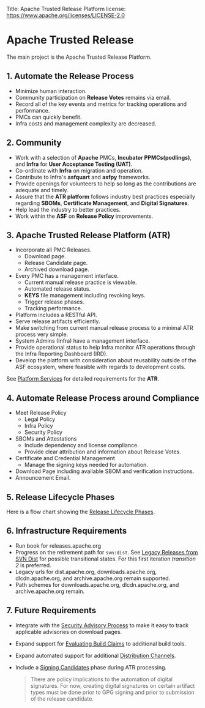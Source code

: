 Title: Apache Trusted Release Platform
license: https://www.apache.org/licenses/LICENSE-2.0

# Apache Trusted Release

The main project is the Apache Trusted Release Platform.

## 1. Automate the Release Process

   - Minimize human interaction.
   - Community participation on **Release Votes** remains via email.
   - Record all of the key events and metrics for tracking operations and performance.
   - PMCs can quickly benefit.
   - Infra costs and management complexity are decreased.

## 2. Community

   - Work with a selection of **Apache** PMCs, **Incubator PPMCs(podlings)**, and **Infra** for **User Acceptance Testing (UAT)**.
   - Co-ordinate with **Infra** on migration and operation.
   - Contribute to Infra's **asfquart** and **asfpy** frameworks.
   - Provide openings for volunteers to help so long as the contributions are adequate and timely.
   - Assure that the **ATR platform** follows industry best practices especially regarding **SBOMs**,
     **Certificate Management**, and **Digital Signatures**.
   - Help lead the industry to better practices.
   - Work within the **ASF** on **Release Policy** improvements. 

## 3. Apache Trusted Release Platform (ATR)

   - Incorporate all PMC Releases.
     - Download page.
     - Release Candidate page.
     - Archived download page.
   - Every PMC has a management interface.
     - Current manual release practice is viewable.
     - Automated release status.
     - **KEYS** file management including revoking keys.
     - Trigger release phases.
     - Tracking performance.
   - Platform includes a RESTful API.
   - Serve release artifacts efficiently.
   - Make switching from current manual release process to a minimal ATR process very simple.
   - System Admins (Infra) have a management interface.
   - Provide operational status to help Infra monitor ATR operations through the Infra Reporting Dashboard (IRD).
   - Develop the platform with consideration about reusability outside of the ASF ecosystem, where feasible with regards to development costs.

   See [Platform Services](https://github.com/apache/tooling-docs/blob/main/apache-trusted-release/platform.md) for detailed requirements for the **ATR**.

## 4. Automate Release Process around Compliance

   - Meet Release Policy
     - Legal Policy
     - Infra Policy
     - Security Policy
   - SBOMs and Attestations
     - Include dependency and license compliance.
     - Provide clear attribution and information about Release Votes.
   - Certificate and Credential Management
     - Manage the signing keys needed for automation.
   - Download Page including available SBOM and verification instructions.
   - Announcement Email.

## 5. Release Lifecycle Phases

   Here is a flow chart showing the [Release Lifecycle Phases](https://github.com/apache/tooling-docs/blob/main/apache-trusted-release/lifecycle.md).

## 6. Infrastructure Requirements

   - Run book for releases.apache.org
   - Progress on the retirement path for `svn:dist`. See [Legacy Releases from SVN Dist](https://github.com/apache/tooling-docs/blob/main/apache-trusted-release/svn-dist.md)
     for possible transitional states. For this first iteration _transition 2_ is preferred.
   - Legacy urls for dist.apache.org, downloads.apache.org, dlcdn.apache.org, and archive.apache.org remain supported.
   - Path schemes for downloads.apache.org, dlcdn.apache.org, and archive.apache.org remain.

## 7. Future Requirements

   - Integrate with the [Security Advisory Process](https://github.com/apache/tooling-docs/blob/main/apache-trusted-release/advisory-process.md) to make it easy to track applicable advisories on download pages.
   - Expand support for [Evaluating Build Claims](https://github.com/apache/tooling-docs/blob/main/apache-trusted-release/evaluate.md) to additional build tools.
   - Expand automated support for additional [Distribution Channels](https://github.com/apache/tooling-docs/blob/main/apache-trusted-release/distributions.md).
   - Include a [Signing Candidates](https://github.com/apache/tooling-docs/blob/main/apache-trusted-release/digital-signatures.md) phase during ATR processing. 

     > There are policy implications to the automation of digital signatures.
     > For now, creating digital signatures on certain artifact types must be done prior to GPG signing and
     > prior to submission of the release candidate.


